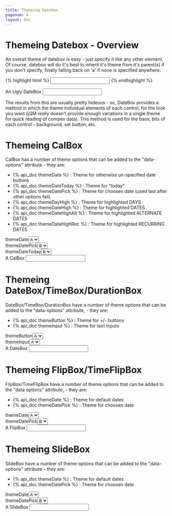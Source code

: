 ```yaml
---
title: Themeing Datebox
pagenum: 4
layout: doc
---
```


# Themeing Datebox - Overview

An overall theme of datebox is easy - just specify it like any other element.  Of
course, datebox will do it's best to inherit it's theme from it's parent(s) if you
don't specify, finally falling back on 'a' if none is specified anywhere.

{% highlight html %}
<input type="text" data-role="datebox" data-theme="c" data-options='{"mode":"calbox"}'>
{% endhighlight %}

<div class="ui-field-contain">
	<label for="in1">An Ugly DateBox</label>
	<input id="in1" type="text" data-role="datebox" data-theme="c" data-options='{"mode":"calbox", "useInline":true}'>
</div>

The results from this are usually pretty hideous - so, DateBox provides a method
in which the theme individual elements of each control, for the look you want (jQM
really doesn't provide enough variations in a single theme for quick reading of compex
data).  This method is used for the basic bits of each control - background, set
button, etc.

# Themeing CalBox
CalBox has a number of theme options that can be added to the "data-options" attribute - they are:

 - {% api_doc themeDate %} : Theme for otherwise un-specified date buttons
 - {% api_doc themeDateToday %} : Theme for "today"
 - {% api_doc themeDatePick %} : Theme for choosen date (used last after other options fail)
 - {% api_doc themeDayHigh %} : Theme for highlighted DAYS
 - {% api_doc themeDateHigh %} : Theme for highlighted DATES
 - {% api_doc themeDateHighAlt %} : Theme for highlighted ALTERNATE DATES
 - {% api_doc themeDateHighRec %} : Theme for highlighted RECURRING DATES
		
<div class="ui-field-contain"><label for="cal1dateb">themeDate</label><select id="cal1dateb" class="demopick" data-link="cal1" data-opt="themeDate"><option value="a">A</option><option value="b">B</option><option value="c">C</option><option value="d">D</option></select></div>
<div class="ui-field-contain"><label for="cal1datec">themeDatePick</label><select id="cal1datec" class="demopick" data-link="cal1" data-opt="themeDatePick"><option value="a">A</option><option value="b" selected="selected">B</option><option value="c">C</option><option value="d">D</option></select></div>
<div class="ui-field-contain"><label for="cal1dated">themeDateToday</label><select id="cal1dated" class="demopick" data-link="cal1" data-opt="themeDateToday"><option value="a">A</option><option value="b" selected="selected">B</option><option value="c">C</option><option value="d">D</option></select></div>

<div class="ui-field-contain">
	<label for="cal1">A CalBox</label>
	<input type="text" data-role="datebox" data-options='{"mode":"calbox", "hideInput": true, "useInline":true}' id="cal1">
</div>

# Themeing DateBox/TimeBox/DurationBox

DateBox/TimeBox/DurationBox have a number of theme options that can be added to the
"data-options" attribute, - they are:
	
 - {% api_doc themeButton %} : Theme for +/- buttons
 - {% api_doc themeInput %} : Theme for text inputs
		
<div class="ui-field-contain"><label for="db1a">themeButton</label><select id="db1a" class="demopick" data-link="db1" data-opt="themeButton"><option value="a">A</option><option value="b">B</option><option value="c">C</option><option value="d">D</option></select></div>
<div class="ui-field-contain"><label for="db1b">themeInput</label><select id="db1b" class="demopick" data-link="db1" data-opt="themeInput"><option value="a">A</option><option value="b">B</option><option value="c">C</option><option value="d">D</option></select></div>

<div class="ui-field-contain">
	<label for="db1">A DateBox</label>
	<input type="text" data-role="datebox" data-options='{"mode":"datebox","hideInput":true,"useInline":true}' id="db1">
</div>

# Themeing FlipBox/TimeFlipBox

FlipBox/TimeFlipBox have a number of theme options that can be added to the "data
options" attribute, - they are:
	
 - {% api_doc themeDate %} : Theme for default dates
 - {% api_doc themeDatePick %} : Theme for choosen date
		
<div class="ui-field-contain"><label for="fb1a">themeDate</label><select id="fb1a" class="demopick" data-link="fb1" data-opt="themeDate"><option value="a">A</option><option value="b">B</option><option value="c">C</option><option value="d">D</option></select></div>
<div class="ui-field-contain"><label for="fb1b">themeDatePick</label><select id="fb1b" class="demopick" data-link="fb1" data-opt="themeDatePick"><option value="a">A</option><option value="b" selected="selected">B</option><option value="c">C</option><option value="d">D</option></select></div>


<div class="ui-field-contain">
	<label for="fb1">A FlipBox</label>
	<input type="text" data-role="datebox" data-options='{"mode":"flipbox","hideInput":true,"useInline":true}' id="fb1">
</div>

# Themeing SlideBox
SlideBox have a number of theme options that can be added to the "data-options" attribute - they are:
	
 - {% api_doc themeDate %} : Theme for default dates
 - {% api_doc themeDatePick %} : Theme for choosen date
		
<div class="ui-field-contain"><label for="sb1a">themeDate</label><select id="sb1a" class="demopick" data-link="sb1" data-opt="themeDate"><option value="a">A</option><option value="b">B</option><option value="c">C</option><option value="d">D</option></select></div>
<div class="ui-field-contain"><label for="sb1b">themeDatePick</label><select id="sb1b" class="demopick" data-link="sb1" data-opt="themeDatePick"><option value="a">A</option><option value="b" selected="selected">B</option><option value="c">C</option><option value="d">D</option></select></div>

<div class="ui-field-contain">
	<label for="sb1">A SlideBox</label>
	<input type="text" data-role="datebox" data-options='{"mode":"slidebox", "hideInput":true, "useInline": true}' id="sb1">
</div>

